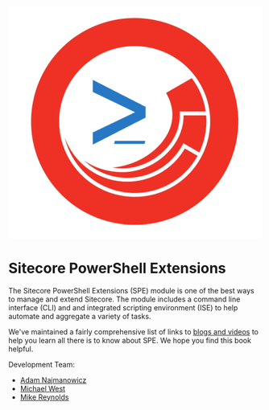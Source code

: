 ![logo](cover.jpg)

Sitecore PowerShell Extensions
=======

The Sitecore PowerShell Extensions (SPE) module is one of the best ways to manage and extend Sitecore. The module includes a command line interface (CLI) and and integrated scripting environment (ISE) to help automate and aggregate a variety of tasks.

We've maintained a fairly comprehensive list of links to [blogs and videos](http://blog.najmanowicz.com/sitecore-powershell-console/) to help you learn all there is to know about SPE. We hope you find this book helpful.

Development Team:

* [Adam Najmanowicz](http://blog.najmanowicz.com/)
* [Michael West](http://michaellwest.blogspot.com/)
* [Mike Reynolds](http://sitecorejunkie.com/)